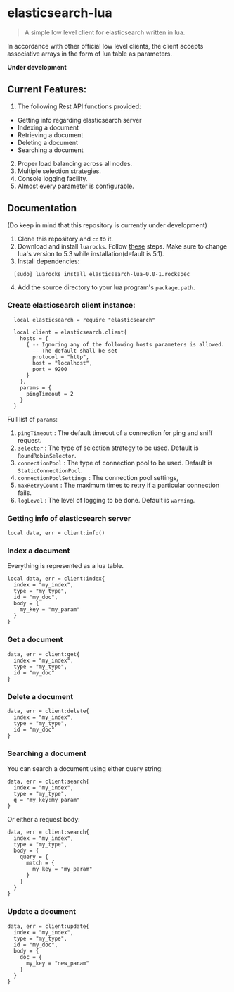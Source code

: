 # elasticsearch-lua

> A simple low level client for elasticsearch written in lua.

In accordance with other official low level clients, the client accepts associative arrays in the form of lua table as parameters.

**Under development**

## Current Features:

1. The following Rest API functions provided:
  - Getting info regarding elasticsearch server
  - Indexing a document
  - Retrieving a document
  - Deleting a document
  - Searching a document
2. Proper load balancing across all nodes.
3. Multiple selection strategies.
4. Console logging facility.
5. Almost every parameter is configurable.

## Documentation

(Do keep in mind that this repository is currently under development)

1. Clone this repository and `cd` to it.
2. Download and install ``luarocks``. Follow [these](https://github.com/keplerproject/luarocks/wiki/Installation-instructions-for-Unix) steps. Make sure to change lua's version to 5.3 while installation(default is 5.1).
3. Install dependencies:
```
  [sudo] luarocks install elasticsearch-lua-0.0-1.rockspec
```
4. Add the source directory to your lua program's `package.path`.

### Create elasticsearch client instance:

```
  local elasticsearch = require "elasticsearch"

  local client = elasticsearch.client{
    hosts = {
      { -- Ignoring any of the following hosts parameters is allowed.
        -- The default shall be set
        protocol = "http",
        host = "localhost",
        port = 9200
      }
    },
    params = {
      pingTimeout = 2
    }
  }
```

Full list of `params`:

1. `pingTimeout` : The default timeout of a connection for ping and sniff request.
2. `selector` : The type of selection strategy to be used. Default is `RoundRobinSelector`.
3. `connectionPool` : The type of connection pool to be used. Default is `StaticConnectionPool`.
4. `connectionPoolSettings` : The connection pool settings,
5. `maxRetryCount` : The maximum times to retry if a particular connection fails.
6. `logLevel` : The level of logging to be done. Default is `warning`.

### Getting info of elasticsearch server

```
local data, err = client:info()
```

### Index a document

Everything is represented as a lua table.

```
local data, err = client:index{
  index = "my_index",
  type = "my_type",
  id = "my_doc",
  body = {
    my_key = "my_param"
  }
}
```

### Get a document

```
data, err = client:get{
  index = "my_index",
  type = "my_type",
  id = "my_doc"
}
```

### Delete a document

```
data, err = client:delete{
  index = "my_index",
  type = "my_type",
  id = "my_doc"
}
```
### Searching a document

You can search a document using either query string:

```
data, err = client:search{
  index = "my_index",
  type = "my_type",
  q = "my_key:my_param"
}
```

Or either a request body:

```
data, err = client:search{
  index = "my_index",
  type = "my_type",
  body = {
    query = {
      match = {
        my_key = "my_param"
      }
    }
  }
}
```

### Update a document

```
data, err = client:update{
  index = "my_index",
  type = "my_type",
  id = "my_doc",
  body = {
    doc = {
      my_key = "new_param"
    }
  }
}
```